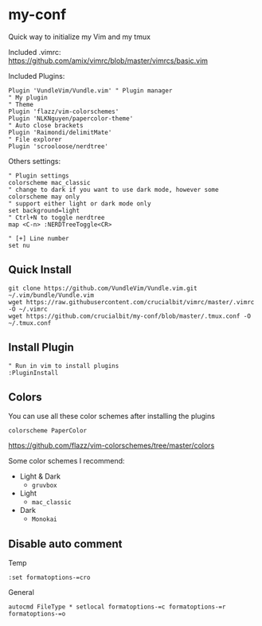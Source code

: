 # my-conf
Quick way to initialize my Vim and my tmux

Included .vimrc:  
<https://github.com/amix/vimrc/blob/master/vimrcs/basic.vim>

Included Plugins:
```vim
Plugin 'VundleVim/Vundle.vim' " Plugin manager
" My plugin
" Theme
Plugin 'flazz/vim-colorschemes'
Plugin 'NLKNguyen/papercolor-theme'
" Auto close brackets
Plugin 'Raimondi/delimitMate'
" File explorer
Plugin 'scrooloose/nerdtree'
```
Others settings:
```vim
" Plugin settings
colorscheme mac_classic
" change to dark if you want to use dark mode, however some colorscheme may only
" support either light or dark mode only
set background=light
" Ctrl+N to toggle nerdtree
map <C-n> :NERDTreeToggle<CR>

" [+] Line number
set nu
```

## Quick Install
```terminal
git clone https://github.com/VundleVim/Vundle.vim.git ~/.vim/bundle/Vundle.vim
wget https://raw.githubusercontent.com/crucialbit/vimrc/master/.vimrc -O ~/.vimrc
wget https://github.com/crucialbit/my-conf/blob/master/.tmux.conf -O ~/.tmux.conf
```

## Install Plugin
```vim
" Run in vim to install plugins
:PluginInstall
```

## Colors
You can use all these color schemes after installing the plugins
```vim
colorscheme PaperColor
```
<https://github.com/flazz/vim-colorschemes/tree/master/colors>

Some color schemes I recommend:
* Light & Dark
  - `gruvbox`
* Light
  - `mac_classic`
* Dark
  - `Monokai`

## Disable auto comment
Temp
```vim
:set formatoptions-=cro
```
General
```vim
autocmd FileType * setlocal formatoptions-=c formatoptions-=r formatoptions-=o
```
